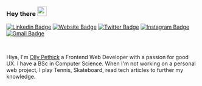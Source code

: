 ### Hey there <img src="https://media.giphy.com/media/hvRJCLFzcasrR4ia7z/giphy.gif" width="25px">

[![Linkedin Badge](https://img.shields.io/badge/-jlim-blue?style=flat&logo=Linkedin&logoColor=white&link=https://www.linkedin.com/in/jlim/)](https://www.linkedin.com/in/ollypethick/)
[![Website Badge](https://img.shields.io/badge/-jessicalim.me-47CCCC?style=flat&logo=Google-Chrome&logoColor=white&link=https://jessicalim.me)](https://ollys.work)
[![Twitter Badge](https://img.shields.io/badge/-@__jesslim-1ca0f1?style=flat&labelColor=1ca0f1&logo=twitter&logoColor=white&link=https://twitter.com/_jesslim)](https://twitter.com/BoyzGottaDream)
[![Instagram Badge](https://img.shields.io/badge/-@__jessicaalim-purple?style=flat&logo=instagram&logoColor=white&link=https://instagram.com/_jessicaalim/)](https://instagram.com/_ollyp)
[![Gmail Badge](https://img.shields.io/badge/-jessicalim813-c14438?style=flat&logo=Gmail&logoColor=white&link=mailto:ollypethick@gmail.com)](mailto:jessicalim813@gmail.com)

<br />

Hiya, I'm [Olly Pethick](https://ollys.work/) a Frontend Web Developer with a passion for good UX. I have a BSc in Computer Science. When I'm not working on a personal web project, I play Tennis, Skateboard, read tech articles to further my knowledge.
